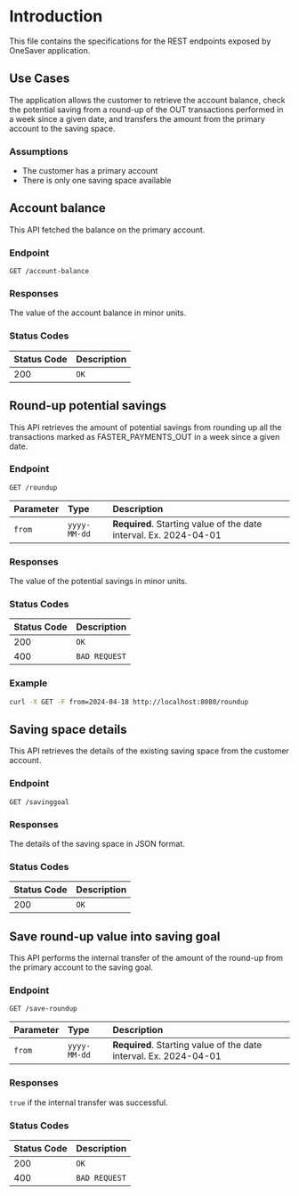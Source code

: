 # Introduction

This file contains the specifications for the REST endpoints exposed by OneSaver application.

## Use Cases

The application allows the customer to retrieve the account balance, check the potential saving from a round-up of
 the OUT transactions performed in a week since a given date, and transfers the amount from the primary account to the saving space.

### Assumptions
- The customer has a primary account
- There is only one saving space available

## Account balance

This API fetched the balance on the primary account.

### Endpoint 
```http
GET /account-balance
```

### Responses

The value of the account balance in minor units.

### Status Codes

| Status Code | Description |
| :--- | :--- |
| 200 | `OK` |


## Round-up potential savings

This API retrieves the amount of potential savings from rounding up all the transactions marked as FASTER_PAYMENTS_OUT in a week since a given date.
### Endpoint
```http
GET /roundup
```

| Parameter | Type         | Description                                                       |
|:----------|:-------------|:------------------------------------------------------------------|
| `from`    | `yyyy-MM-dd` | **Required**. Starting value of the date interval. Ex. 2024-04-01 |

### Responses

The value of the potential savings in minor units.

### Status Codes

| Status Code | Description   |
|:------------|:--------------|
| 200         | `OK`          |
| 400         | `BAD REQUEST` |

### Example
```bash
curl -X GET -F from=2024-04-18 http://localhost:8080/roundup 
```

## Saving space details

This API retrieves the details of the existing saving space from the customer account.

### Endpoint
```http
GET /savinggoal
```

### Responses

The details of the saving space in JSON format.

### Status Codes

| Status Code | Description |
|:------------|:------------|
| 200         | `OK`        |


## Save round-up value into saving goal

This API performs the internal transfer of the amount of the round-up from the primary account to the saving goal.

### Endpoint
```http
GET /save-roundup
```

| Parameter | Type         | Description                                                       |
|:----------|:-------------|:------------------------------------------------------------------|
| `from`    | `yyyy-MM-dd` | **Required**. Starting value of the date interval. Ex. 2024-04-01 |

### Responses

`true` if the internal transfer was successful.

### Status Codes

| Status Code | Description   |
|:------------|:--------------|
| 200         | `OK`          |
| 400         | `BAD REQUEST` |
